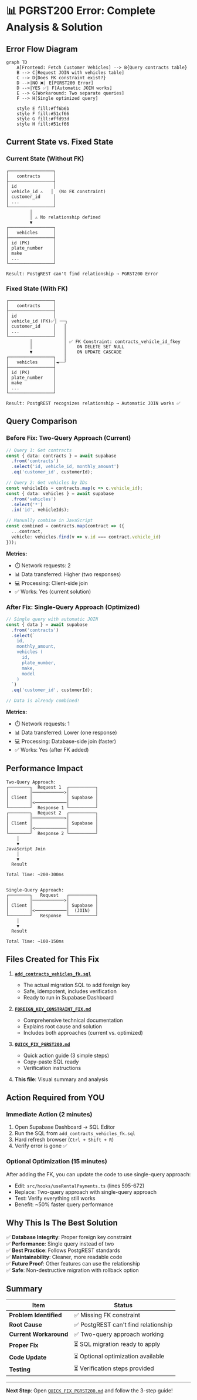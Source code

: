 # 📊 PGRST200 Error: Complete Analysis & Solution

## Error Flow Diagram

```mermaid
graph TD
    A[Frontend: Fetch Customer Vehicles] --> B{Query contracts table}
    B --> C[Request JOIN with vehicles table]
    C --> D{Does FK constraint exist?}
    D -->|NO ❌| E[PGRST200 Error]
    D -->|YES ✅| F[Automatic JOIN works]
    E --> G[Workaround: Two separate queries]
    F --> H[Single optimized query]
    
    style E fill:#ff6b6b
    style F fill:#51cf66
    style G fill:#ffd93d
    style H fill:#51cf66
```

## Current State vs. Fixed State

### Current State (Without FK)
```
┌─────────────────┐
│   contracts     │
├─────────────────┤
│ id              │
│ vehicle_id ⚠️   │  (No FK constraint)
│ customer_id     │
│ ...             │
└─────────────────┘
         │
         │ ⚠️ No relationship defined
         ▼
┌─────────────────┐
│   vehicles      │
├─────────────────┤
│ id (PK)         │
│ plate_number    │
│ make            │
│ ...             │
└─────────────────┘

Result: PostgREST can't find relationship → PGRST200 Error
```

### Fixed State (With FK)
```
┌─────────────────┐
│   contracts     │
├─────────────────┤
│ id              │
│ vehicle_id (FK)✅│ ──┐
│ customer_id     │   │
│ ...             │   │
└─────────────────┘   │
         │            │ ✅ FK Constraint: contracts_vehicle_id_fkey
         │            │    ON DELETE SET NULL
         ▼            │    ON UPDATE CASCADE
┌─────────────────┐   │
│   vehicles      │◄──┘
├─────────────────┤
│ id (PK)         │
│ plate_number    │
│ make            │
│ ...             │
└─────────────────┘

Result: PostgREST recognizes relationship → Automatic JOIN works ✅
```

## Query Comparison

### Before Fix: Two-Query Approach (Current)
```typescript
// Query 1: Get contracts
const { data: contracts } = await supabase
  .from('contracts')
  .select('id, vehicle_id, monthly_amount')
  .eq('customer_id', customerId);

// Query 2: Get vehicles by IDs
const vehicleIds = contracts.map(c => c.vehicle_id);
const { data: vehicles } = await supabase
  .from('vehicles')
  .select('*')
  .in('id', vehicleIds);

// Manually combine in JavaScript
const combined = contracts.map(contract => ({
  ...contract,
  vehicle: vehicles.find(v => v.id === contract.vehicle_id)
}));
```

**Metrics:**
- ⏱️ Network requests: 2
- 📊 Data transferred: Higher (two responses)
- 💻 Processing: Client-side join
- ✅ Works: Yes (current solution)

### After Fix: Single-Query Approach (Optimized)
```typescript
// Single query with automatic JOIN
const { data } = await supabase
  .from('contracts')
  .select(`
    id,
    monthly_amount,
    vehicles (
      id,
      plate_number,
      make,
      model
    )
  `)
  .eq('customer_id', customerId);

// Data is already combined!
```

**Metrics:**
- ⏱️ Network requests: 1
- 📊 Data transferred: Lower (one response)
- 💻 Processing: Database-side join (faster)
- ✅ Works: Yes (after FK added)

## Performance Impact

```
Two-Query Approach:
┌────────┐  Request 1  ┌──────────┐
│        │────────────>│          │
│ Client │             │ Supabase │
│        │<────────────│          │
└────────┘  Response 1 └──────────┘
┌────────┐  Request 2  ┌──────────┐
│        │────────────>│          │
│ Client │             │ Supabase │
│        │<────────────│          │
└────────┘  Response 2 └──────────┘
    │
    ▼
JavaScript Join
    │
    ▼
  Result

Total Time: ~200-300ms


Single-Query Approach:
┌────────┐   Request   ┌──────────┐
│        │────────────>│          │
│ Client │             │ Supabase │
│        │<────────────│  (JOIN)  │
└────────┘   Response  └──────────┘
    │
    ▼
  Result

Total Time: ~100-150ms
```

## Files Created for This Fix

1. **[`add_contracts_vehicles_fk.sql`](file://c:\Users\khamis\Desktop\fleetifyapp-3\add_contracts_vehicles_fk.sql)**
   - The actual migration SQL to add foreign key
   - Safe, idempotent, includes verification
   - Ready to run in Supabase Dashboard

2. **[`FOREIGN_KEY_CONSTRAINT_FIX.md`](file://c:\Users\khamis\Desktop\fleetifyapp-3\FOREIGN_KEY_CONSTRAINT_FIX.md)**
   - Comprehensive technical documentation
   - Explains root cause and solution
   - Includes both approaches (current vs. optimized)

3. **[`QUICK_FIX_PGRST200.md`](file://c:\Users\khamis\Desktop\fleetifyapp-3\QUICK_FIX_PGRST200.md)**
   - Quick action guide (3 simple steps)
   - Copy-paste SQL ready
   - Verification instructions

4. **This file**: Visual summary and analysis

## Action Required from YOU

### Immediate Action (2 minutes)
1. Open Supabase Dashboard → SQL Editor
2. Run the SQL from `add_contracts_vehicles_fk.sql`
3. Hard refresh browser (`Ctrl + Shift + R`)
4. Verify error is gone ✅

### Optional Optimization (15 minutes)
After adding the FK, you can update the code to use single-query approach:
- Edit: `src/hooks/useRentalPayments.ts` (lines 595-672)
- Replace: Two-query approach with single-query approach
- Test: Verify everything still works
- Benefit: ~50% faster query performance

## Why This Is The Best Solution

✅ **Database Integrity**: Proper foreign key constraint  
✅ **Performance**: Single query instead of two  
✅ **Best Practice**: Follows PostgREST standards  
✅ **Maintainability**: Cleaner, more readable code  
✅ **Future Proof**: Other features can use the relationship  
✅ **Safe**: Non-destructive migration with rollback option  

## Summary

| Item | Status |
|------|--------|
| **Problem Identified** | ✅ Missing FK constraint |
| **Root Cause** | ✅ PostgREST can't find relationship |
| **Current Workaround** | ✅ Two-query approach working |
| **Proper Fix** | ⏳ SQL migration ready to apply |
| **Code Update** | ⏳ Optional optimization available |
| **Testing** | ⏳ Verification steps provided |

---

**Next Step**: Open [`QUICK_FIX_PGRST200.md`](file://c:\Users\khamis\Desktop\fleetifyapp-3\QUICK_FIX_PGRST200.md) and follow the 3-step guide!
